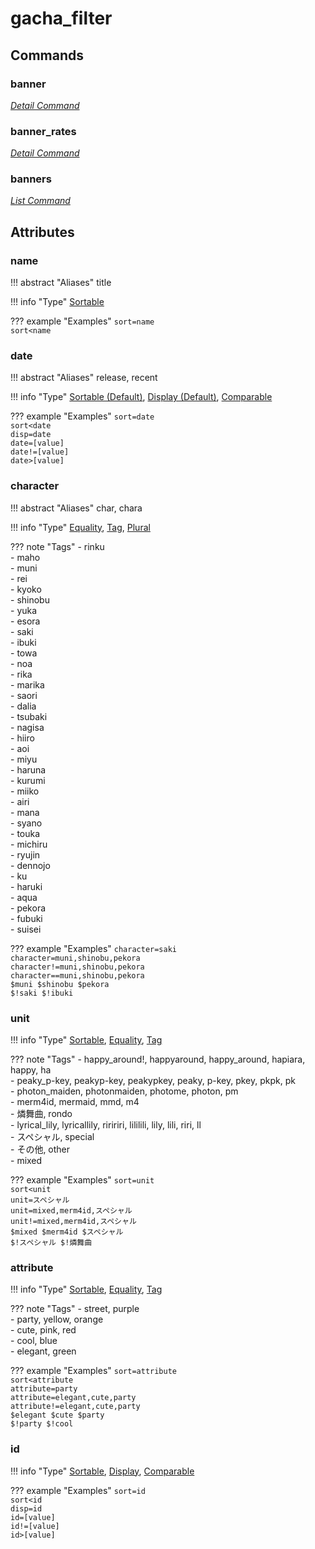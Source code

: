 <!-- Generated Document: Do not edit -->

# gacha_filter

## Commands

### banner

*[Detail Command](../general_usage/#detail-commands)*

### banner_rates

*[Detail Command](../general_usage/#detail-commands)*

### banners

*[List Command](../general_usage/#list-commands)*

## Attributes

### name

!!! abstract "Aliases"
    title

!!! info "Type"
    [Sortable](../general_usage/#sortable)

??? example "Examples"
    `sort=name`  
    `sort<name`

### date

!!! abstract "Aliases"
    release, recent

!!! info "Type"
    [Sortable (Default)](../general_usage/#sortable), [Display (Default)](../general_usage/#display), [Comparable](../general_usage/#comparable)

??? example "Examples"
    `sort=date`  
    `sort<date`  
    `disp=date`  
    `date=[value]`  
    `date!=[value]`  
    `date>[value]`

### character

!!! abstract "Aliases"
    char, chara

!!! info "Type"
    [Equality](../general_usage/#equality), [Tag](../general_usage/#tag), [Plural](../general_usage/#plural)

??? note "Tags"
     - rinku  
     - maho  
     - muni  
     - rei  
     - kyoko  
     - shinobu  
     - yuka  
     - esora  
     - saki  
     - ibuki  
     - towa  
     - noa  
     - rika  
     - marika  
     - saori  
     - dalia  
     - tsubaki  
     - nagisa  
     - hiiro  
     - aoi  
     - miyu  
     - haruna  
     - kurumi  
     - miiko  
     - airi  
     - mana  
     - syano  
     - touka  
     - michiru  
     - ryujin  
     - dennojo  
     - ku  
     - haruki  
     - aqua  
     - pekora  
     - fubuki  
     - suisei

??? example "Examples"
    `character=saki`  
    `character=muni,shinobu,pekora`  
    `character!=muni,shinobu,pekora`  
    `character==muni,shinobu,pekora`  
    `$muni $shinobu $pekora`  
    `$!saki $!ibuki`

### unit

!!! info "Type"
    [Sortable](../general_usage/#sortable), [Equality](../general_usage/#equality), [Tag](../general_usage/#tag)

??? note "Tags"
     - happy_around!, happyaround, happy_around, hapiara, happy, ha  
     - peaky_p-key, peakyp-key, peakypkey, peaky, p-key, pkey, pkpk, pk  
     - photon_maiden, photonmaiden, photome, photon, pm  
     - merm4id, mermaid, mmd, m4  
     - 燐舞曲, rondo  
     - lyrical_lily, lyricallily, riririri, lililili, lily, lili, riri, ll  
     - スペシャル, special  
     - その他, other  
     - mixed

??? example "Examples"
    `sort=unit`  
    `sort<unit`  
    `unit=スペシャル`  
    `unit=mixed,merm4id,スペシャル`  
    `unit!=mixed,merm4id,スペシャル`  
    `$mixed $merm4id $スペシャル`  
    `$!スペシャル $!燐舞曲`

### attribute

!!! info "Type"
    [Sortable](../general_usage/#sortable), [Equality](../general_usage/#equality), [Tag](../general_usage/#tag)

??? note "Tags"
     - street, purple  
     - party, yellow, orange  
     - cute, pink, red  
     - cool, blue  
     - elegant, green

??? example "Examples"
    `sort=attribute`  
    `sort<attribute`  
    `attribute=party`  
    `attribute=elegant,cute,party`  
    `attribute!=elegant,cute,party`  
    `$elegant $cute $party`  
    `$!party $!cool`

### id

!!! info "Type"
    [Sortable](../general_usage/#sortable), [Display](../general_usage/#display), [Comparable](../general_usage/#comparable)

??? example "Examples"
    `sort=id`  
    `sort<id`  
    `disp=id`  
    `id=[value]`  
    `id!=[value]`  
    `id>[value]`